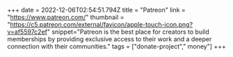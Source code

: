 +++
date = 2022-12-06T02:54:51.794Z
title = "Patreon"
link = "https://www.patreon.com/"
thumbnail = "https://c5.patreon.com/external/favicon/apple-touch-icon.png?v=af5597c2ef"
snippet="Patreon is the best place for creators to build memberships by providing exclusive access to their work and a deeper connection with their communities."
tags = ["donate-project"," money"]
+++

